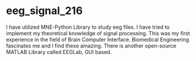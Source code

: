 # eeg_signal_216
I have utilized MNE-Python Library to study eeg files. I have tried to implement my theoretical knowledge of signal processing. This was my first experience in the field of Brain Computer Interface.  Biomedical Engineering fascinates me and I find these amazing.  There is another open-source MATLAB Library called EEGLab, GUI based.
